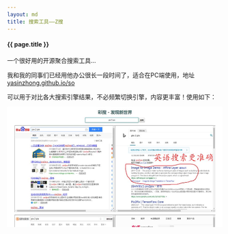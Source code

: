 ```yaml
---
layout: md
title: 搜索工具——Z搜
---
```

#### {{ page.title }}

一个很好用的开源聚合搜索工具...

我和我的同事们已经用他办公很长一段时间了，适合在PC端使用，地址[yasinzhong.github.io/so](https://yasinzhong.github.io/so)

可以用于对比各大搜索引擎结果，不必频繁切换引擎，内容更丰富！使用如下：

![演示图片](/img/caiso.jpg)

